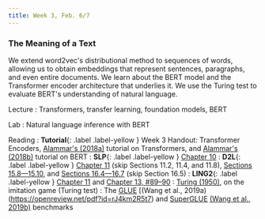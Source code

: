 ```yaml
---
title: Week 3, Feb. 6/7
---
```


### The Meaning of a Text

We extend word2vec's distributional method to sequences of words, allowing us to obtain embeddings that represent sentences, paragraphs, and even entire documents. We learn about the BERT model and the Transformer encoder architecture that underlies it. We use the Turing test to evaluate BERT's understanding of natural language.

Lecture
: Transformers, transfer learning, foundation models, BERT

Lab
: Natural language inference with BERT

Reading
: **Tutorial**{: .label .label-yellow } Week 3 Handout: Transformer Encoders, [Alammar's (2018a)](https://jalammar.github.io/illustrated-transformer/) tutorial on Transformers, and [Alammar's (2018b)](https://jalammar.github.io/illustrated-bert/) tutorial on BERT
: **SLP**{: .label .label-yellow } [Chapter 10](https://web.stanford.edu/~jurafsky/slp3/10.pdf)
: **D2L**{: .label .label-yellow } [Chapter 11](https://d2l.ai/chapter_attention-mechanisms-and-transformers) (skip Sections 11.2, 11.4, and 11.8), [Sections 15.8—15.10](https://d2l.ai/chapter_natural-language-processing-pretraining/bert.html), and [Sections 16.4—16.7](https://d2l.ai/chapter_natural-language-processing-applications/natural-language-inference-and-dataset.html) (skip Section 16.5)
: **LING2**{: .label .label-yellow } [Chapter 11](https://link.springer.com/chapter/10.1007/978-3-031-02172-5_11) and [Chapter 13, #89–90](https://link.springer.com/chapter/10.1007/978-3-031-02172-5_13)
: [Turing (1950)](https://doi.org/10.1093/mind/LIX.236.433), on the imitation game (Turing test)
: The [GLUE](https://gluebenchmark.com/) [(Wang et al., 2019a)(https://openreview.net/pdf?id=rJ4km2R5t7) and [SuperGLUE](https://super.gluebenchmark.com/) [(Wang et al., 2019b)](https://w4ngatang.github.io/static/papers/superglue.pdf) benchmarks